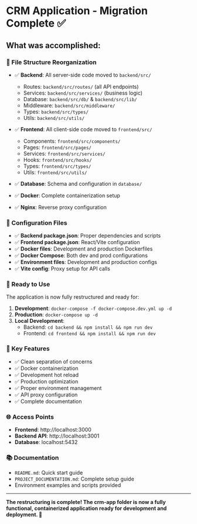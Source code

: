 # CRM Application - Migration Complete ✅

## What was accomplished:

### 📁 File Structure Reorganization
- ✅ **Backend**: All server-side code moved to `backend/src/`
  - Routes: `backend/src/routes/` (all API endpoints)
  - Services: `backend/src/services/` (business logic)
  - Database: `backend/src/db/` & `backend/src/lib/`
  - Middleware: `backend/src/middleware/`
  - Types: `backend/src/types/`
  - Utils: `backend/src/utils/`

- ✅ **Frontend**: All client-side code moved to `frontend/src/`
  - Components: `frontend/src/components/`
  - Pages: `frontend/src/pages/`
  - Services: `frontend/src/services/`
  - Hooks: `frontend/src/hooks/`
  - Types: `frontend/src/types/`
  - Utils: `frontend/src/utils/`

- ✅ **Database**: Schema and configuration in `database/`
- ✅ **Docker**: Complete containerization setup
- ✅ **Nginx**: Reverse proxy configuration

### 🔧 Configuration Files
- ✅ **Backend package.json**: Proper dependencies and scripts
- ✅ **Frontend package.json**: React/Vite configuration
- ✅ **Docker files**: Development and production Dockerfiles
- ✅ **Docker Compose**: Both dev and prod configurations
- ✅ **Environment files**: Development and production configs
- ✅ **Vite config**: Proxy setup for API calls

### 🚀 Ready to Use
The application is now fully restructured and ready for:

1. **Development**: `docker-compose -f docker-compose.dev.yml up -d`
2. **Production**: `docker-compose up -d`
3. **Local Development**: 
   - Backend: `cd backend && npm install && npm run dev`
   - Frontend: `cd frontend && npm install && npm run dev`

### 🎯 Key Features
- ✅ Clean separation of concerns
- ✅ Docker containerization
- ✅ Development hot reload
- ✅ Production optimization
- ✅ Proper environment management
- ✅ API proxy configuration
- ✅ Complete documentation

### 🌐 Access Points
- **Frontend**: http://localhost:3000
- **Backend API**: http://localhost:3001
- **Database**: localhost:5432

### 📚 Documentation
- `README.md`: Quick start guide
- `PROJECT_DOCUMENTATION.md`: Complete setup guide
- Environment examples and scripts provided

---

**The restructuring is complete! The crm-app folder is now a fully functional, containerized application ready for development and deployment. 🎉**
